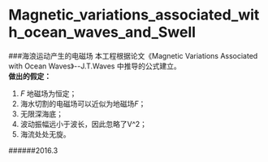 ﻿# Magnetic_variations_associated_with_ocean_waves_and_Swell
###海浪运动产生的电磁场
本工程根据论文《Magnetic Variations Associated with Ocean Waves》--J.T.Waves
中推导的公式建立。  
**做出的假定：**   
1. *F* 地磁场为恒定；   
2. 海水切割的电磁场可以近似为地磁场*F*；   
3. 无限深海底；   
4. 波动振幅远小于波长，因此忽略了V^2；
5. 海流处处无旋。

######2016.3
